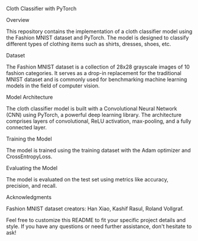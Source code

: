 Cloth Classifier with PyTorch


Overview


This repository contains the implementation of a cloth classifier model using the Fashion MNIST dataset and PyTorch. The model is designed to classify different types of clothing items such as shirts, dresses, shoes, etc.



Dataset


The Fashion MNIST dataset is a collection of 28x28 grayscale images of 10 fashion categories. It serves as a drop-in replacement for the traditional MNIST dataset and is commonly used for benchmarking machine learning models in the field of computer vision.


Model Architecture


The cloth classifier model is built with a Convolutional Neural Network (CNN) using PyTorch, a powerful deep learning library. The architecture comprises layers of convolutional, ReLU activation, max-pooling, and a fully connected layer.


Training the Model


The model is trained using the training dataset with the Adam optimizer and CrossEntropyLoss.


Evaluating the Model


The model is evaluated on the test set using metrics like accuracy, precision, and recall.


Acknowledgments


Fashion MNIST dataset creators: Han Xiao, Kashif Rasul, Roland Vollgraf.

Feel free to customize this README to fit your specific project details and style. If you have any questions or need further assistance, don't hesitate to ask!



